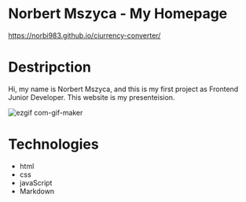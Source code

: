 # Norbert Mszyca - My Homepage

https://norbi983.github.io/ciurrency-converter/

# Destripction

Hi, my name is Norbert Mszyca, and this is my first project as Frontend Junior Developer. This website is my presenteision.

![ezgif com-gif-maker](https://user-images.githubusercontent.com/114927587/194385938-58ad9b50-91ec-47d0-9c80-0ddc6011e065.gif)

# Technologies

- html
- css
- javaScript
- Markdown
